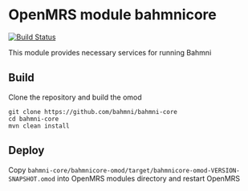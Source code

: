 # OpenMRS module bahmnicore

[![Build Status](https://travis-ci.org/shashikanthgadgay/bahmni-core.svg?branch=master)](https://travis-ci.org/shashikanthgadgay/bahmni-core)

This module provides necessary services for running Bahmni

## Build

Clone the repository and build the omod
   
    git clone https://github.com/bahmni/bahmni-core
    cd bahmni-core
    mvn clean install
    
## Deploy

Copy ```bahmni-core/bahmnicore-omod/target/bahmnicore-omod-VERSION-SNAPSHOT.omod``` into OpenMRS modules directory and restart OpenMRS
